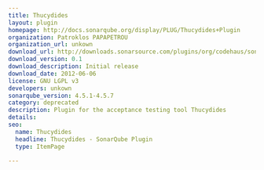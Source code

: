 ```yaml
---
title: Thucydides
layout: plugin
homepage: http://docs.sonarqube.org/display/PLUG/Thucydides+Plugin
organization: Patroklos PAPAPETROU
organization_url: unkown
download_url: http://downloads.sonarsource.com/plugins/org/codehaus/sonar-plugins/sonar-thucydides-plugin/0.1/sonar-thucydides-plugin-0.1.jar
download_version: 0.1
download_description: Initial release
download_date: 2012-06-06
license: GNU LGPL v3
developers: unkown
sonarqube_version: 4.5.1-4.5.7
category: deprecated
description: Plugin for the acceptance testing tool Thucydides
details: 
seo: 
  name: Thucydides
  headline: Thucydides - SonarQube Plugin
  type: ItemPage

---
```

